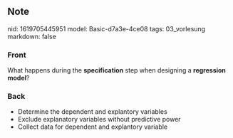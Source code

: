 ## Note
nid: 1619705445951
model: Basic-d7a3e-4ce08
tags: 03_vorlesung
markdown: false

### Front
What happens during the <b>specification</b> step when designing a
<b>regression model</b>?

### Back
<div>
  <div>
    <ul>
      <li>Determine the dependent and explantory variables
      <li>Exclude explanatory variables without predictive power
      <li>Collect data for dependent and explantory variable
    </ul>
  </div>
</div>

